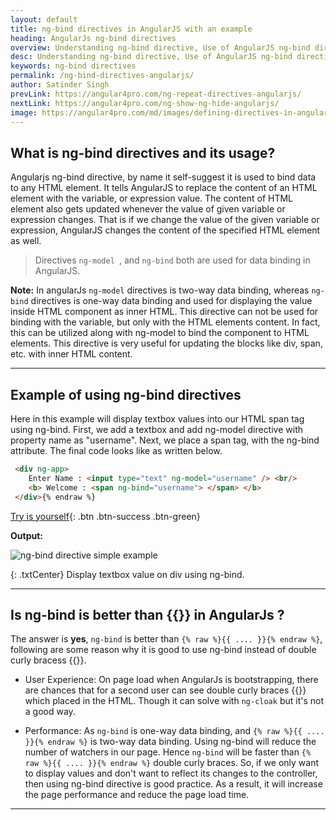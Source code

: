 ```yaml
---
layout: default
title: ng-bind directives in AngularJS with an example
heading: AngularJs ng-bind directives 
overview: Understanding ng-bind directive, Use of AngularJS ng-bind directives with an example, ng-bind has one-way data binding, ng-bind is better than {{}} in angular.
desc: Understanding ng-bind directive, Use of AngularJS ng-bind directives with an example, ng-bind has one-way data binding, ng-bind is better than {{}} in angular.
keywords: ng-bind directives
permalink: /ng-bind-directives-angularjs/
author: Satinder Singh
prevLink: https://angular4pro.com/ng-repeat-directives-angularjs/
nextLink: https://angular4pro.com/ng-show-ng-hide-angularjs/
image: https://angular4pro.com/md/images/defining-directives-in-angularjs.png
---
```


## <i class="fa fa-angle-double-right color"></i> What is ng-bind directives and its usage?

Angularjs ng-bind directive, by name it self-suggest it is used to bind data to any HTML element. It tells AngularJS to replace the content of an HTML element with the variable, or expression value. The content of HTML element also gets updated whenever the value of given variable or expression changes. That is if we change the value of the given variable or expression, AngularJS changes the content of the specified HTML element as well. 

> Directives `ng-model `, and `ng-bind` both are used for data binding in AngularJS.

**Note:** In angularJs `ng-model` directives is two-way data binding, whereas `ng-bind` directives is one-way data binding and used for displaying the value inside HTML component as inner HTML. This directive can not be used for binding with the variable, but only with the HTML elements content. In fact, this can be utilized along with ng-model to bind the component to HTML elements. This directive is very useful for updating the blocks like div, span, etc. with inner HTML content.

---

## <i class="fa fa-angle-double-right color"></i> Example of using ng-bind directives

Here in this example will display textbox values into our HTML span tag using ng-bind. First, we add a textbox and add ng-model directive with property name as "username". Next, we place a span tag, with the ng-bind attribute. The final code looks like as written below.

```html {% raw %}
 <div ng-app>  
 	Enter Name : <input type="text" ng-model="username" /> <br/>
 	<b> Welcome : <span ng-bind="username"> </span> </b> 
 </div>{% endraw %}    
```

[Try is yourself](https://angular4pro.com/demos/editor.html?f=demo&i=120){: .btn .btn-success .btn-green}

**Output:** 

![ng-bind directive simple example](https://angular4pro.com/md/images/ng-bind-directive-example.gif "AngularJs ng-bind simple example.")

{: .txtCenter}
Display textbox value on div using ng-bind.


---

## <i class="fa fa-angle-double-right color"></i> Is ng-bind is better than {{}} in AngularJs ?

The answer is **yes**, `ng-bind` is better than ```{% raw %}{{ .... }}{% endraw %}```, following are some reason why it is good to use ng-bind instead of double curly bracess {{}}.

* User Experience: On page load when AngularJs is bootstrapping, there are chances that for a second user can see double curly braces {{}} which placed in the HTML. Though it can solve with `ng-cloak` but it's not a good way.

* Performance: As `ng-bind` is one-way data binding, and ```{% raw %}{{ .... }}{% endraw %}``` is two-way data binding. Using ng-bind will reduce the number of watchers in our page. Hence `ng-bind` will be faster than ```{% raw %}{{ .... }}{% endraw %}``` double curly braces. So, if we only want to display values and don't want to reflect its changes to the controller, then using ng-bind directive is good practice. As a result, it will increase the page performance and reduce the page load time.

---
    
 
